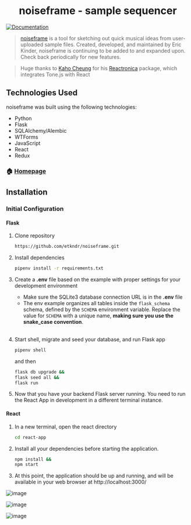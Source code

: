 <h1 align="center">noiseframe - sample sequencer</h1>
<p>
  <a href="https://github.com/etkndr/noiseframe/wiki" target="_blank">
    <img alt="Documentation" src="https://img.shields.io/badge/documentation-yes-brightgreen.svg" />
  </a>
</p>

> [noiseframe](https://noiseframe.onrender.com/) is a tool for sketching out quick musical ideas from user-uploaded sample files. Created, developed, and maintained by Eric Kinder, noiseframe is continuing to be added to and expanded upon. Check back periodically for new features.

> Huge thanks to [Kaho Cheung](https://github.com/unkleho) for his [Reactronica](https://reactronica.com) package, which integrates Tone.js with React

## Technologies Used

noiseframe was built using the following technologies:

- Python
- Flask
- SQLAlchemy/Alembic
- WTForms
- JavaScript
- React
- Redux

### 🏠 [Homepage](https://onrender.onrender.com/home)

## Installation

### Initial Configuration
#### Flask

1. Clone repository
    ```bash
    https://github.com/etkndr/noiseframe.git
    ```

2. Install dependencies
    ```bash
    pipenv install -r requirements.txt
    ```

3. Create a **.env** file based on the example with proper settings for your
   development environment
    - Make sure the SQLite3 database connection URL is in the **.env** file
    - The env example organizes all tables inside the `flask_schema` schema, defined
        by the `SCHEMA` environment variable.  Replace the value for
        `SCHEMA` with a unique name, **making sure you use the snake_case
        convention**.
    <br></br>

4. Start shell, migrate and seed your database, and run Flask app

   ```bash
   pipenv shell
   ```
   and then
   ```bash
   flask db upgrade &&
   flask seed all &&
   flask run
   ```

5. Now that you have your backend Flask server running. You need to run the React App in development in a different terminal instance.

#### React
1. In a new terminal, open the react directory
    ```bash
    cd react-app
    ```

2. Install all your dependencies before starting the application.
    ```bash
    npm install &&
    npm start
    ```

3. At this point, the application should be up and running, and will be available in your web browser at http://localhost:3000/

![image](https://github.com/etkndr/noiseframe/assets/103692901/de55040c-2660-4b0d-adc2-17869b05be41)

![image](https://github.com/etkndr/noiseframe/assets/103692901/0c3b79e0-ce39-4fb9-8a55-feaa9b161a79)

![image](https://github.com/etkndr/noiseframe/assets/103692901/2f0ab110-210f-4c88-a21a-fbd47bc0e2cc)



